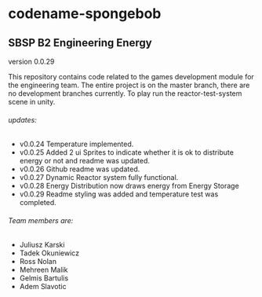 # codename-spongebob

## SBSP B2 Engineering Energy

version 0.0.29

This repository contains code related to the games development module for the engineering team. 
The entire project is on the master branch, there are no development branches currently. 
To play run the reactor-test-system scene in unity.

###### updates:
- v0.0.24 Temperature implemented.
- v0.0.25 Added 2 ui Sprites to indicate whether it is ok to distribute energy or not and readme was updated. 
- v0.0.26 Github readme was updated.
- v0.0.27 Dynamic Reactor system fully functional.
- v0.0.28 Energy Distribution now draws energy from Energy Storage
- v0.0.29 Readme styling was added and temperature test was completed.

###### Team members are: 
- Juliusz Karski
- Tadek Okuniewicz
- Ross Nolan
- Mehreen Malik
- Gelmis Bartulis
- Adem Slavotic
